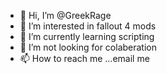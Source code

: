 - 👋 Hi, I’m @GreekRage
- 👀 I’m interested in fallout 4 mods
- 🌱 I’m currently learning scripting
- 💞️ I’m not looking for colaberation
- 📫 How to reach me ...email me

<!---
GreekRage/GreekRage is a ✨ special ✨ repository because its `README.md` (this file) appears on your GitHub profile.
You can click the Preview link to take a look at your changes.
--->
